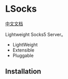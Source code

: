 # LSocks

[中文文档](README_CN.md)

Lightweight Socks5 Server。

- LightWeight
- Extensible
- Pluggable

## Installation


